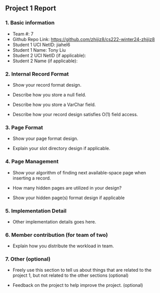 ## Project 1 Report


### 1. Basic information
 - Team #: 7
 - Github Repo Link: https://github.com/zhijiz8/cs222-winter24-zhijiz8
 - Student 1 UCI NetID: jiahel6
 - Student 1 Name: Tony Liu
 - Student 2 UCI NetID (if applicable):
 - Student 2 Name (if applicable):


### 2. Internal Record Format
- Show your record format design.



- Describe how you store a null field.



- Describe how you store a VarChar field.



- Describe how your record design satisfies O(1) field access.



### 3. Page Format
- Show your page format design.



- Explain your slot directory design if applicable.



### 4. Page Management
- Show your algorithm of finding next available-space page when inserting a record.



- How many hidden pages are utilized in your design?



- Show your hidden page(s) format design if applicable



### 5. Implementation Detail
- Other implementation details goes here.



### 6. Member contribution (for team of two)
- Explain how you distribute the workload in team.



### 7. Other (optional)
- Freely use this section to tell us about things that are related to the project 1, but not related to the other sections (optional)



- Feedback on the project to help improve the project. (optional)